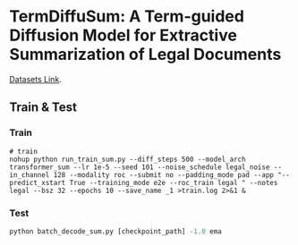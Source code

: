 # TermDiffuSum: A Term-guided Diffusion Model for Extractive Summarization of Legal Documents


[Datasets Link]().

## Train & Test

### Train

```shell
# train
nohup python run_train_sum.py --diff_steps 500 --model_arch transformer_sum --lr 1e-5 --seed 101 --noise_schedule legal_noise --in_channel 128 --modality roc --submit no --padding_mode pad --app "--predict_xstart True --training_mode e2e --roc_train legal " --notes legal --bsz 32 --epochs 10 --save_name _1 >train.log 2>&1 &
```

### Test

```python
python batch_decode_sum.py [checkpoint_path] -1.0 ema
